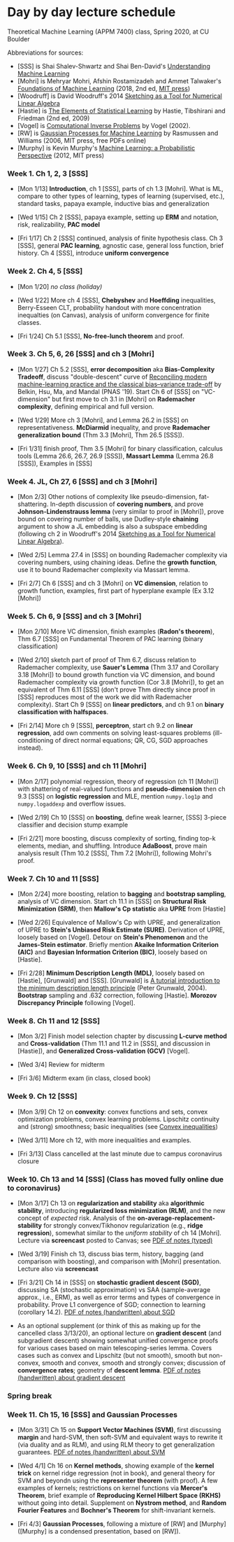 # Day by day lecture schedule
Theoretical Machine Learning (APPM 7400) class, Spring 2020, at CU Boulder

Abbreviations for sources:
- [SSS] is Shai Shalev-Shwartz and Shai Ben-David's [Understanding Machine Learning](https://www.cs.huji.ac.il/~shais/UnderstandingMachineLearning/)
- [Mohri] is Mehryar Mohri, Afshin Rostamizadeh and Ammet Talwaker's [Foundations of Machine Learning](https://cs.nyu.edu/~mohri/mlbook/) (2018, 2nd ed, [MIT press](https://cs.nyu.edu/~mohri/mlbook/))
- [Woodruff] is David Woodruff's 2014 [Sketching as a Tool for Numerical Linear Algebra](http://dx.doi.org/10.1561/0400000060)
- [Hastie] is [The Elements of
Statistical Learning](https://web.stanford.edu/~hastie/ElemStatLearn/) by Hastie, Tibshirani and Friedman (2nd ed, 2009)
- [Vogel] is [Computational Inverse Problems](https://epubs.siam.org/doi/book/10.1137/1.9780898717570) by Vogel (2002).
- [RW] is [Gaussian Processes for Machine Learning](http://www.gaussianprocess.org/gpml/) by Rasmussen and Williams (2006, MIT press, free PDFs online)
- [Murphy] is Kevin Murphy's [Machine Learning: a Probabilistic Perspective](https://www.cs.ubc.ca/~murphyk/MLbook/) (2012, MIT press)



### Week 1.  Ch 1, 2, 3 [SSS]
- [Mon 1/13] **Introduction**, ch 1 [SSS], parts of ch 1.3 [Mohri]. What is ML, compare to other types of learning, types of learning (supervised, etc.), standard tasks, papaya example, inductive bias and generalization
- [Wed 1/15] Ch 2 [SSS], papaya example, setting up **ERM** and notation, risk, realizability, **PAC model**

- [Fri 1/17] Ch 2 [SSS] continued, analysis of finite hypothesis class. Ch 3 [SSS], general **PAC learning**, agnostic case, general loss function, brief history. Ch 4 [SSS], introduce **uniform convergence**

### Week 2.  Ch 4, 5 [SSS]
- [Mon 1/20] *no class (holiday)*
- [Wed 1/22] More ch 4 [SSS], **Chebyshev** and **Hoeffding** inequalities, Berry-Esseen CLT, probability handout with more concentration inequalties (on Canvas), analysis of uniform convergence for finite classes.

- [Fri 1/24] Ch 5.1 [SSS], **No-free-lunch theorem** and proof.

### Week 3.  Ch 5, 6, 26 [SSS] and ch 3 [Mohri]
- [Mon 1/27] Ch 5.2 [SSS], **error decomposition** aka **Bias-Complexity Tradeoff**, discuss "double-descent" curve of [Reconciling modern machine-learning practice and the classical bias–variance trade-off](http://www.pnas.org/lookup/doi/10.1073/pnas.1903070116) by  Belkin, Hsu, Ma, and Mandal (PNAS '19). Start Ch 6 of [SSS] on "VC-dimension" but first move to ch 3.1 in [Mohri] on **Rademacher complexity**, defining empirical and full version.
- [Wed 1/29] More ch 3 [Mohri], and Lemma 26.2 in [SSS] on representativeness. **McDiarmid** inequality, and prove **Rademacher generalization bound** (Thm 3.3 [Mohri], Thm 26.5 [SSS]).

- [Fri 1/31] finish proof, Thm 3.5 [Mohri] for binary classification, calculus tools (Lemma 26.6, 26.7, 26.9 [SSS]), **Massart Lemma** (Lemma 26.8 [SSS]), Examples in [SSS]

### Week 4. JL, Ch 27, 6 [SSS] and ch 3 [Mohri]
- [Mon 2/3] Other notions of complexity like pseudo-dimension, fat-shattering. In-depth discussion of **covering numbers**, and prove **Johnson-Lindenstrauss lemma** (very similar to proof in [Mohri]), prove bound on covering number of balls, use Dudley-style **chaining** argument to show a JL embedding is also a subspace embedding (following ch 2 in Woodruff's 2014 [Sketching as a Tool for Numerical Linear Algebra](http://dx.doi.org/10.1561/0400000060)).
- [Wed 2/5] Lemma 27.4 in [SSS] on bounding Rademacher complexity via covering numbers, using chaining ideas. Define the **growth function**, use it to bound Rademacher complexity via Massart lemma.

- [Fri 2/7] Ch 6 [SSS] and ch 3 [Mohri] on **VC dimension**, relation to growth function, examples, first part of hyperplane example (Ex 3.12 [Mohri])

### Week 5. Ch 6, 9 [SSS] and ch 3 [Mohri]
- [Mon 2/10] More VC dimension, finish examples (**Radon's theorem**), Thm 6.7 [SSS] on Fundamental Theorem of PAC learning (binary classification)
- [Wed 2/10] sketch part of proof of Thm 6.7, discuss relation to Rademacher complexity, use **Sauer's Lemma** (Thm 3.17 and Corollary 3.18 [Mohri]) to bound growth function via VC dimension, and bound Rademacher complexity via growth function (Cor 3.8 [Mohri]), to get an equivalent of Thm 6.11 [SSS] (don't prove Thm directly since proof in [SSS] reproduces most of the work we did with Rademacher complexity).  Start Ch 9 [SSS] on **linear predictors**, and ch 9.1 on **binary classification with halfspaces**.

- [Fri 2/14] More ch 9 [SSS], **perceptron**, start ch 9.2 on **linear regression**, add own comments on solving least-squares problems (ill-conditioning of direct normal equations; QR, CG, SGD approaches instead).

### Week 6. Ch 9, 10 [SSS] and ch 11 [Mohri]
- [Mon 2/17] polynomial regression, theory of regression (ch 11 [Mohri]) with shattering of real-valued functions and **pseudo-dimension** then ch 9.3 [SSS] on **logistic regression** and MLE, mention `numpy.log1p` and `numpy.logaddexp` and overflow issues.
- [Wed 2/19] Ch 10 [SSS] on **boosting**, define weak learner, [SSS] 3-piece classifier and decision stump example

- [Fri 2/21] more boosting, discuss complexity of sorting, finding top-k elements, median, and shuffling. Introduce **AdaBoost**, prove main analysis result (Thm 10.2 [SSS], Thm 7.2 [Mohri]), following Mohri's proof.

### Week 7. Ch 10 and 11 [SSS]
- [Mon 2/24] more boosting, relation to **bagging** and **bootstrap sampling**, analysis of VC dimension. Start ch 11.1 in [SSS] on **Structural Risk Minimization (SRM)**, then **Mallow's Cp statistic** aka **UPRE** from [Hastie]
- [Wed 2/26] Equivalence of Mallow's Cp with UPRE, and generalization of UPRE to **Stein's Unbiased Risk Estimate (SURE)**. Derivation of UPRE, loosely based on [Vogel]. Detour on **Stein's Phenomenon** and the **James-Stein estimator**. Briefly mention **Akaike Information Criterion (AIC)** and **Bayesian Information Criterion (BIC)**, loosely based on [Hastie].

- [Fri 2/28] **Minimum Description Length (MDL)**, loosely based on [Hastie], [Grunwald] and [SSS]. [Grunwald] is [A tutorial introduction to the minimum description length principle](https://arxiv.org/abs/math/0406077) (Peter Grunwald, 2004). **Bootstrap** sampling and .632 correction, following [Hastie]. **Morozov Discrepancy Principle** following [Vogel].

### Week 8. Ch 11 and 12 [SSS]
- [Mon 3/2] Finish model selection chapter by discussing **L-curve method** and **Cross-validation** (Thm 11.1 and 11.2 in [SSS], and discussion in [Hastie]), and **Generalized Cross-validation (GCV)** [Vogel].
- [Wed 3/4] Review for midterm

- [Fri 3/6] Midterm exam (in class, closed book)

### Week 9. Ch 12 [SSS]
- [Mon 3/9] Ch 12 on **convexity**: convex functions and sets, convex optimization problems, convex learning problems. Lipschitz continuity and (strong) smoothness; basic inequalities (see [Convex inequalities](Notes/ch12_convexInequalities.pdf))
- [Wed 3/11] More ch 12, with more inequalities and examples.

- [Fri 3/13] Class cancelled at the last minute due to campus coronavirus closure

### Week 10. Ch 13 and 14 [SSS] (Class has moved fully online due to coronavirus)
- [Mon 3/17] Ch 13 on **regularization and stability** aka **algorithmic stability**, introducing **regularized loss minimization (RLM)**, and the new concept of *expected* risk. Analysis of the **on-average-replacement-stability** for strongly convex/Tikhonov  regularization (e.g., **ridge regression**), somewhat similar to the *uniform stability* of ch 14 [Mohri]. Lecture via **screencast** posted to Canvas; see [PDF of notes (typed)](Notes/ch13_stability_article.pdf)
- [Wed 3/19] Finish ch 13, discuss bias term, history, bagging (and comparison with boosting), and comparison with [Mohri] presentation.  Lecture also via **screencast**
- [Fri 3/21] Ch 14 in [SSS] on **stochastic gradient descent (SGD)**, discussing SA (stochastic approximation) vs SAA (sample-average approx., i.e., ERM), as well as error terms and types of convergence in probability. Prove L1 convergence of SGD; connection to learning (corollary 14.2). [PDF of notes (handwritten) about SGD](notes/ch14_SGD.pdf)

- As an optional supplement (or think of this as making up for the cancelled class 3/13/20), an optional lecture on **gradient descent** (and subgradient descent) showing somewhat unified convergence proofs for various cases based on main telescoping-series lemma. Covers cases such as convex and Lipschitz (but not smooth), smooth but non-convex, smooth and convex, smooth and strongly convex; discussion of **convergence rates**; geometry of **descent lemma**.
[PDF of notes (handwritten) about gradient descent](notes/GradientDescentSupplement.pdf)

### Spring break

### Week 11. Ch 15, 16 [SSS] and Gaussian Processes
- [Mon 3/31] Ch 15 on **Support Vector Machines (SVM)**, first discussing **margin** and hard-SVM, then soft-SVM and equivalent ways to rewrite it (via duality and as RLM), and using RLM theory to get generalization guarantees. [PDF of notes (handwritten) about SVM](Notes/ch15_SVM.pdf)
- [Wed 4/1] Ch 16 on **Kernel methods**, showing example of the **kernel trick** on kernel ridge regression (not in book), and general theory for SVM and beyondn using the **representer theorem** (with proof). A few examples of kernels; restrictions on kernel functions via **Mercer's Theorem**, brief example of **Reproducing Kernel Hilbert Space (RKHS)** without going into detail.  Supplement on **Nystrom method**, and **Random Fourier Features** and **Bochner's Theorem** for shift-invariant kernels.

- [Fri 4/3] **Gaussian Processes**, following a mixture of [RW] and [Murphy] ([Murphy] is a condensed presentation, based on [RW]).
